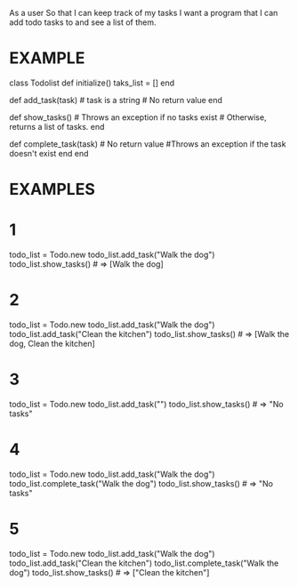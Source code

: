 As a user
So that I can keep track of my tasks
I want a program that I can add todo tasks to and see a list of them.

# EXAMPLE

class Todolist
  def initialize()
    taks_list = []
  end

  def add_task(task) # task is a string
    # No return value
  end

  def show_tasks()
    # Throws an exception if no tasks exist
    # Otherwise, returns a list of tasks.
  end

  def complete_task(task)
    # No return value
    #Throws an exception if the task doesn't exist
  end
end

# EXAMPLES

# 1
todo_list = Todo.new
todo_list.add_task("Walk the dog")
todo_list.show_tasks() # => [Walk the dog]

# 2
todo_list = Todo.new
todo_list.add_task("Walk the dog")
todo_list.add_task("Clean the kitchen")
todo_list.show_tasks() # => [Walk the dog, Clean the kitchen]

# 3
todo_list = Todo.new
todo_list.add_task("")
todo_list.show_tasks() # => "No tasks"

# 4 
todo_list = Todo.new
todo_list.add_task("Walk the dog")
todo_list.complete_task("Walk the dog")
todo_list.show_tasks() # => "No tasks"

# 5
todo_list = Todo.new
todo_list.add_task("Walk the dog")
todo_list.add_task("Clean the kitchen")
todo_list.complete_task("Walk the dog")
todo_list.show_tasks() # => ["Clean the kitchen"]

